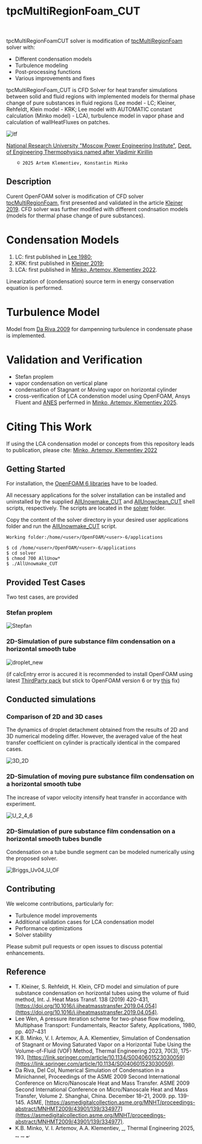 
# tpcMultiRegionFoam_CUT &emsp;&emsp;&emsp;&emsp;&emsp;&emsp;&emsp;&emsp;&emsp;&emsp;&emsp;&emsp;&emsp;&nbsp;&nbsp;
tpcMultiRegionFoamCUT solver is modification of [tpcMultiRegionFoam](https://github.com/ThomasKleiner/tpcMultiRegionFoam) solver with:
 - Different condensation models
 - Turbulence modeling
 - Post-processing functions
 - Various improvements and fixes

tpcMultiRegionFoam_CUT is CFD Solver for heat transfer simulations between solid and fluid regions with implemented models for thermal phase change of pure substances in fluid regions (Lee model - LC; Kleiner, Rehfeldt, Klein model - KRK; Lee model with AUTOMATIC constant calculation (Minko model) - LCA), turbulence model in vapor phase and calculation of wallHeatFluxes on patches. 

 ![itf](https://github.com/KlemetievArtem/tpcMultiRegionFoam_CUT/blob/main/fig_vid/TPD.jpg)


[National Research University "Moscow Power Engineering Institute"](https://mpei.ru/lang/en/Pages/default.aspx), [Dept. of Engineering Thermophysics named after Vladimir Kirillin​](https://thermophys.ru/)


        © 2025 Artem Klementiev, Konstantin Minko


## Description
Curent OpenFOAM solver is modification of CFD solver [tpcMultiRegionFoam](https://github.com/ThomasKleiner/tpcMultiRegionFoam), first presented and validated in the article [Kleiner 2019](https://www.sciencedirect.com/science/article/pii/S0017931018353055).
CFD solver was further modified with different condnsation models (models for thermal phase change of pure substances).
# Condensation Models
1. LC: first published in [Lee 1980](https://www.scopus.com/pages/publications/84876465720);
2. KRK: first published in [Kleiner 2019](https://www.sciencedirect.com/science/article/pii/S0017931018353055);
3. LCA: first published in [Minko, Artemov, Klementiev 2022](https://link.springer.com/article/10.1134/S0040601523030059).

Linearization of (condensation) source term in energy conservation equation is performed.
# Turbulence Model
Model from [Da Riva,2009](https://asmedigitalcollection.asme.org/MNHT/proceedings/MNHMT2009/43901/139/334977) for dampenning turbulence in condensate phase is implemented.
# Validation and Verification
 - Stefan proplem
 - vapor condensation on vertical plane
 - condensation of Stagnant or Moving vapor on horizontal cylinder
 - cross-verification of LCA condenstion model using OpenFOAM, Ansys Fluent and [ANES](http://anes.ch12655.tmweb.ru/index.php/primery) perfermed in [Minko, Artemov, Klementiev 2025](). 

# Citing This Work
If using the LCA condensation model or concepts from this repository leads to publication, please cite: [Minko, Artemov, Klementiev 2022](https://link.springer.com/article/10.1134/S0040601523030059) 

## Getting Started

For installation, the [OpenFOAM 6 libraries](https://github.com/OpenFOAM/OpenFOAM-6) have to be loaded. 

All necessary applications for the solver installation can be installed and uninstalled by the supplied [AllUnowmake_CUT](https://github.com/KlemetievArtem/tpcMultiRegionFoam_CUT/blob/main/solver/AllUnowmake_CUT) and [AllUnowclean_CUT](https://github.com/KlemetievArtem/tpcMultiRegionFoam_CUT/blob/main/solver/AllUnowclean_CUT) shell scripts, respectively. The scripts are located in the [solver](https://github.com/KlemetievArtem/tpcMultiRegionFoam_CUT/blob/main/solver) folder.

Copy the content of the solver directory in your desired user applications folder and run the [AllUnowmake_CUT](https://github.com/KlemetievArtem/tpcMultiRegionFoam_CUT/blob/main/solver/AllUnowclean_CUT) script.
```
Working folder:/home/<user>/OpenFOAM/<user>-6/applications
        
$ cd /home/<user>/OpenFOAM/<user>-6/applications
$ cd solver
$ chmod 700 AllUnow*
$ ./AllUnowmake_CUT
```

## Provided Test Cases
Two test cases, are provided

### Stefan proplem

![Stepfan](https://github.com/KlemetievArtem/tpcMultiRegionFoam_CUT/blob/main/fig_vid/Stefane.png)

### 2D-Simulation of pure substance film condensation on a horizontal smooth tube
![droplet_new](https://github.com/KlemetievArtem/tpcMultiRegionFoam_CUT/blob/main/fig_vid/droplet_new.gif)

(if calcEntry error is accured it is recommended to install OpenFOAM using latest [ThirdParty pack](https://openfoam.org/download/source/) but stick to OpenFOAM version 6 or try [this](https://github.com/OpenFOAM/OpenFOAM-9/commit/b0c15bebd37142f3902901ed5e9a60e33ed456eb) fix)

## Сonducted simulations
### Comparison of 2D and 3D cases
The dynamics of droplet detachment obtained from the results of 2D and 3D numerical modeling differ. 
However, the averaged value of the heat transfer coefficient on cylinder is practically identical in the compared cases.

![3D_2D](https://github.com/KlemetievArtem/tpcMultiRegionFoam_CUT/blob/main/fig_vid/3D_2D.png)

### 2D-Simulation of moving pure substance film condensation on a horizontal smooth tube
The increase of vapor velocity intensify heat transfer in accordance with experiment.

![U_2_4_6](https://github.com/KlemetievArtem/tpcMultiRegionFoam_CUT/blob/main/fig_vid/U_2_4_6_pink2.gif)


### 2D-Simulation of pure substance film condensation on a horizontal smooth tubes bundle
Condensation on a tube bundle segment can be modeled numerically using the proposed solver.

![Briggs_Uv04_U_OF](https://github.com/KlemetievArtem/tpcMultiRegionFoam_CUT/blob/main/fig_vid/Briggs_Uv04_U_OF.gif)

## Contributing
We welcome contributions, particularly for:
 - Turbulence model improvements
 - Additional validation cases for LCA condensation model
 - Performance optimizations
 - Solver stability

Please submit pull requests or open issues to discuss potential enhancements.


## Reference
* T. Kleiner, S. Rehfeldt, H. Klein, CFD model and simulation of pure substance condensation on horizontal tubes using the volume of fluid method, Int. J. Heat Mass Transf. 138 (2019) 420-431, [https://doi.org/10.1016/j.ijheatmasstransfer.2019.04.054](https://doi.org/10.1016/j.ijheatmasstransfer.2019.04.054).
* Lee Wen, A pressure iteration scheme for two-phase flow modeling, Multiphase Transport: Fundamentals, Reactor Safety, Applications, 1980, pp. 407–431
* K.B. Minko, V. I. Artemov, A.A. Klementiev, Simulation of Condensation of Stagnant or Moving Saturated Vapor on a Horizontal Tube Using the Volume-of-Fluid (VOF) Method, Thermal Engineering 2023, 70(3), 175-193, [https://link.springer.com/article/10.1134/S0040601523030059](https://link.springer.com/article/10.1134/S0040601523030059).
* Da Riva, Del Col, Numerical Simulation of Condensation in a Minichannel, Proceedings of the ASME 2009 Second International Conference on Micro/Nanoscale Heat and Mass Transfer. ASME 2009 Second International Conference on Micro/Nanoscale Heat and Mass Transfer, Volume 2. Shanghai, China. December 18–21, 2009. pp. 139-145. ASME, [https://asmedigitalcollection.asme.org/MNHT/proceedings-abstract/MNHMT2009/43901/139/334977](https://asmedigitalcollection.asme.org/MNHT/proceedings-abstract/MNHMT2009/43901/139/334977).
* K.B. Minko, V. I. Artemov, A.A. Klementiev, _, Thermal Engineering 2025, _, _, [_](_).
